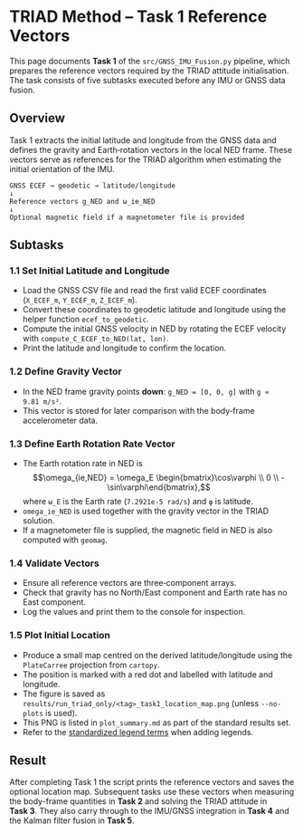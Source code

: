 # TRIAD Method – Task 1 Reference Vectors

This page documents **Task&nbsp;1** of the `src/GNSS_IMU_Fusion.py` pipeline, which prepares the reference vectors required by the TRIAD attitude initialisation. The task consists of five subtasks executed before any IMU or GNSS data fusion.

## Overview

Task&nbsp;1 extracts the initial latitude and longitude from the GNSS data and defines the gravity and Earth‑rotation vectors in the local NED frame. These vectors serve as references for the TRIAD algorithm when estimating the initial orientation of the IMU.

```
GNSS ECEF → geodetic → latitude/longitude
↓
Reference vectors g_NED and ω_ie_NED
↓
Optional magnetic field if a magnetometer file is provided
```

## Subtasks

### 1.1 Set Initial Latitude and Longitude
- Load the GNSS CSV file and read the first valid ECEF coordinates (`X_ECEF_m`, `Y_ECEF_m`, `Z_ECEF_m`).
- Convert these coordinates to geodetic latitude and longitude using the helper function `ecef_to_geodetic`.
- Compute the initial GNSS velocity in NED by rotating the ECEF velocity with `compute_C_ECEF_to_NED(lat, lon)`.
- Print the latitude and longitude to confirm the location.

### 1.2 Define Gravity Vector
- In the NED frame gravity points **down**: `g_NED = [0, 0, g]` with `g ≈ 9.81 m/s²`.
- This vector is stored for later comparison with the body‑frame accelerometer data.

### 1.3 Define Earth Rotation Rate Vector
- The Earth rotation rate in NED is
  $$\omega_{ie,NED} = \omega_E \begin{bmatrix}\cos\varphi \\ 0 \\ -\sin\varphi\end{bmatrix},$$
  where `ω_E` is the Earth rate (`7.2921e‑5 rad/s`) and `φ` is latitude.
- `omega_ie_NED` is used together with the gravity vector in the TRIAD solution.
- If a magnetometer file is supplied, the magnetic field in NED is also computed with `geomag`.

### 1.4 Validate Vectors
- Ensure all reference vectors are three‑component arrays.
- Check that gravity has no North/East component and Earth rate has no East component.
- Log the values and print them to the console for inspection.

### 1.5 Plot Initial Location
- Produce a small map centred on the derived latitude/longitude using the `PlateCarree` projection from `cartopy`.
- The position is marked with a red dot and labelled with latitude and longitude.
- The figure is saved as `results/run_triad_only/<tag>_task1_location_map.png` (unless `--no-plots` is used).
- This PNG is listed in `plot_summary.md` as part of the standard results set.
- Refer to the [standardized legend terms](PlottingChecklist.md#standardized-legend-terms) when adding legends.

## Result

After completing Task 1 the script prints the reference vectors and saves the optional location map. Subsequent tasks use these vectors when measuring the body-frame quantities in **Task 2** and solving the TRIAD attitude in **Task 3**. They also carry through to the IMU/GNSS integration in **Task 4** and the Kalman filter fusion in **Task 5**.

